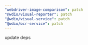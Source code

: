 ```yaml
---
"webdriver-image-comparison": patch
"@wdio/visual-reporter": patch
"@wdio/visual-service": patch
"@wdio/ocr-service": patch
---
```


update deps
